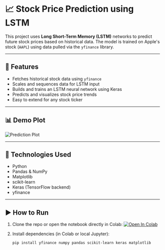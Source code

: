 # 📈 Stock Price Prediction using LSTM

This project uses **Long Short-Term Memory (LSTM)** networks to predict future stock prices based on historical data. The model is trained on Apple's stock (`AAPL`) using data pulled via the `yfinance` library.

---

## 🚀 Features

- Fetches historical stock data using `yfinance`
- Scales and sequences data for LSTM input
- Builds and trains an LSTM neural network using Keras
- Predicts and visualizes stock price trends
- Easy to extend for any stock ticker

---

## 📊 Demo Plot

![Prediction Plot](https://via.placeholder.com/800x400?text=Sample+Prediction+Plot)

---

## 🔧 Technologies Used

- Python
- Pandas & NumPy
- Matplotlib
- scikit-learn
- Keras (TensorFlow backend)
- yfinance

---

## ▶️ How to Run

1. Clone the repo or open the notebook directly in Colab:
   [![Open In Colab](https://colab.research.google.com/assets/colab-badge.svg)](https://colab.research.google.com/github/AnuragSen370/ML-Project/blob/main/your_notebook_name.ipynb)

2. Install dependencies (in Colab or local Jupyter):
   ```bash
   pip install yfinance numpy pandas scikit-learn keras matplotlib
